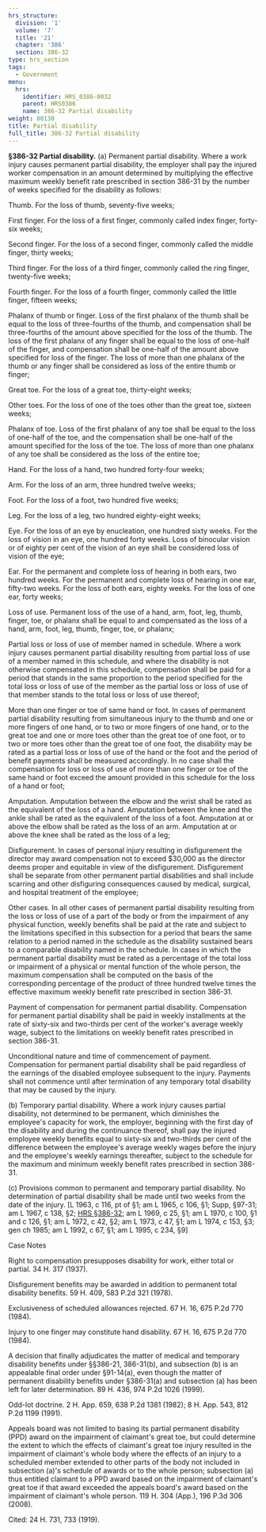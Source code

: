 ```yaml
---
hrs_structure:
  division: '1'
  volume: '7'
  title: '21'
  chapter: '386'
  section: 386-32
type: hrs_section
tags:
  - Government
menu:
  hrs:
    identifier: HRS_0386-0032
    parent: HRS0386
    name: 386-32 Partial disability
weight: 80130
title: Partial disability
full_title: 386-32 Partial disability
---
```

**§386-32 Partial disability.** (a) Permanent partial disability. Where a work injury causes permanent partial disability, the employer shall pay the injured worker compensation in an amount determined by multiplying the effective maximum weekly benefit rate prescribed in section 386-31 by the number of weeks specified for the disability as follows:

Thumb. For the loss of thumb, seventy-five weeks;

First finger. For the loss of a first finger, commonly called index finger, forty-six weeks;

Second finger. For the loss of a second finger, commonly called the middle finger, thirty weeks;

Third finger. For the loss of a third finger, commonly called the ring finger, twenty-five weeks;

Fourth finger. For the loss of a fourth finger, commonly called the little finger, fifteen weeks;

Phalanx of thumb or finger. Loss of the first phalanx of the thumb shall be equal to the loss of three-fourths of the thumb, and compensation shall be three-fourths of the amount above specified for the loss of the thumb. The loss of the first phalanx of any finger shall be equal to the loss of one-half of the finger, and compensation shall be one-half of the amount above specified for loss of the finger. The loss of more than one phalanx of the thumb or any finger shall be considered as loss of the entire thumb or finger;

Great toe. For the loss of a great toe, thirty-eight weeks;

Other toes. For the loss of one of the toes other than the great toe, sixteen weeks;

Phalanx of toe. Loss of the first phalanx of any toe shall be equal to the loss of one-half of the toe, and the compensation shall be one-half of the amount specified for the loss of the toe. The loss of more than one phalanx of any toe shall be considered as the loss of the entire toe;

Hand. For the loss of a hand, two hundred forty-four weeks;

Arm. For the loss of an arm, three hundred twelve weeks;

Foot. For the loss of a foot, two hundred five weeks;

Leg. For the loss of a leg, two hundred eighty-eight weeks;

Eye. For the loss of an eye by enucleation, one hundred sixty weeks. For the loss of vision in an eye, one hundred forty weeks. Loss of binocular vision or of eighty per cent of the vision of an eye shall be considered loss of vision of the eye;

Ear. For the permanent and complete loss of hearing in both ears, two hundred weeks. For the permanent and complete loss of hearing in one ear, fifty-two weeks. For the loss of both ears, eighty weeks. For the loss of one ear, forty weeks;

Loss of use. Permanent loss of the use of a hand, arm, foot, leg, thumb, finger, toe, or phalanx shall be equal to and compensated as the loss of a hand, arm, foot, leg, thumb, finger, toe, or phalanx;

Partial loss or loss of use of member named in schedule. Where a work injury causes permanent partial disability resulting from partial loss of use of a member named in this schedule, and where the disability is not otherwise compensated in this schedule, compensation shall be paid for a period that stands in the same proportion to the period specified for the total loss or loss of use of the member as the partial loss or loss of use of that member stands to the total loss or loss of use thereof;

More than one finger or toe of same hand or foot. In cases of permanent partial disability resulting from simultaneous injury to the thumb and one or more fingers of one hand, or to two or more fingers of one hand, or to the great toe and one or more toes other than the great toe of one foot, or to two or more toes other than the great toe of one foot, the disability may be rated as a partial loss or loss of use of the hand or the foot and the period of benefit payments shall be measured accordingly. In no case shall the compensation for loss or loss of use of more than one finger or toe of the same hand or foot exceed the amount provided in this schedule for the loss of a hand or foot;

Amputation. Amputation between the elbow and the wrist shall be rated as the equivalent of the loss of a hand. Amputation between the knee and the ankle shall be rated as the equivalent of the loss of a foot. Amputation at or above the elbow shall be rated as the loss of an arm. Amputation at or above the knee shall be rated as the loss of a leg;

Disfigurement. In cases of personal injury resulting in disfigurement the director may award compensation not to exceed $30,000 as the director deems proper and equitable in view of the disfigurement. Disfigurement shall be separate from other permanent partial disabilities and shall include scarring and other disfiguring consequences caused by medical, surgical, and hospital treatment of the employee;

Other cases. In all other cases of permanent partial disability resulting from the loss or loss of use of a part of the body or from the impairment of any physical function, weekly benefits shall be paid at the rate and subject to the limitations specified in this subsection for a period that bears the same relation to a period named in the schedule as the disability sustained bears to a comparable disability named in the schedule. In cases in which the permanent partial disability must be rated as a percentage of the total loss or impairment of a physical or mental function of the whole person, the maximum compensation shall be computed on the basis of the corresponding percentage of the product of three hundred twelve times the effective maximum weekly benefit rate prescribed in section 386-31.

Payment of compensation for permanent partial disability. Compensation for permanent partial disability shall be paid in weekly installments at the rate of sixty-six and two-thirds per cent of the worker's average weekly wage, subject to the limitations on weekly benefit rates prescribed in section 386-31.

Unconditional nature and time of commencement of payment. Compensation for permanent partial disability shall be paid regardless of the earnings of the disabled employee subsequent to the injury. Payments shall not commence until after termination of any temporary total disability that may be caused by the injury.

(b) Temporary partial disability. Where a work injury causes partial disability, not determined to be permanent, which diminishes the employee's capacity for work, the employer, beginning with the first day of the disability and during the continuance thereof, shall pay the injured employee weekly benefits equal to sixty-six and two-thirds per cent of the difference between the employee's average weekly wages before the injury and the employee's weekly earnings thereafter, subject to the schedule for the maximum and minimum weekly benefit rates prescribed in section 386-31.

(c) Provisions common to permanent and temporary partial disability. No determination of partial disability shall be made until two weeks from the date of the injury. [L 1963, c 116, pt of §1; am L 1965, c 106, §1; Supp, §97-31; am L 1967, c 138, §2; [HRS §386-32](/title-21/chapter-386/section-386-32/); am L 1969, c 25, §1; am L 1970, c 100, §1 and c 126, §1; am L 1972, c 42, §2; am L 1973, c 47, §1; am L 1974, c 153, §3; gen ch 1985; am L 1992, c 67, §1; am L 1995, c 234, §9]

Case Notes

Right to compensation presupposes disability for work, either total or partial. 34 H. 317 (1937).

Disfigurement benefits may be awarded in addition to permanent total disability benefits. 59 H. 409, 583 P.2d 321 (1978).

Exclusiveness of scheduled allowances rejected. 67 H. 16, 675 P.2d 770 (1984).

Injury to one finger may constitute hand disability. 67 H. 16, 675 P.2d 770 (1984).

A decision that finally adjudicates the matter of medical and temporary disability benefits under §§386-21, 386-31(b), and subsection (b) is an appealable final order under §91-14(a), even though the matter of permanent disability benefits under §386-31(a) and subsection (a) has been left for later determination. 89 H. 436, 974 P.2d 1026 (1999).

Odd-lot doctrine. 2 H. App. 659, 638 P.2d 1381 (1982); 8 H. App. 543, 812 P.2d 1199 (1991).

Appeals board was not limited to basing its partial permanent disability (PPD) award on the impairment of claimant's great toe, but could determine the extent to which the effects of claimant's great toe injury resulted in the impairment of claimant's whole body where the effects of an injury to a scheduled member extended to other parts of the body not included in subsection (a)'s schedule of awards or to the whole person; subsection (a) thus entitled claimant to a PPD award based on the impairment of claimant's great toe if that award exceeded the appeals board's award based on the impairment of claimant's whole person. 119 H. 304 (App.), 196 P.3d 306 (2008).

Cited: 24 H. 731, 733 (1919).